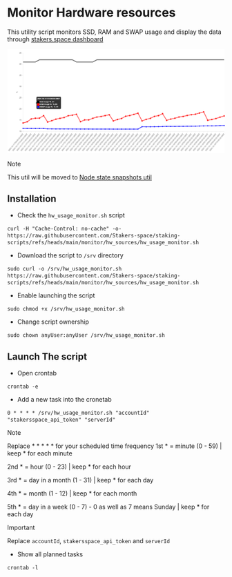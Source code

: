 # Monitor Hardware resources

This utility script monitors SSD, RAM and SWAP usage and display the data through [stakers.space dashboard](https://stakers.space/account)

![Resources usage Chart](https://github.com/Stakers-space/staking-scripts/blob/main/monitor/hw_sources/server-resources-chart.png?raw=true)


> [!NOTE]
> This util will be moved to [Node state snapshots util](https://github.com/Stakers-space/staking-scripts/blob/main/monitor/node_state_snapshots)

## Installation
- Check the `hw_usage_monitor.sh` script
```
curl -H "Cache-Control: no-cache" -o- https://raw.githubusercontent.com/Stakers-space/staking-scripts/refs/heads/main/monitor/hw_sources/hw_usage_monitor.sh
```
- Download the script to `/srv` directory
```
sudo curl -o /srv/hw_usage_monitor.sh https://raw.githubusercontent.com/Stakers-space/staking-scripts/refs/heads/main/monitor/hw_sources/hw_usage_monitor.sh
```
- Enable launching the script
```
sudo chmod +x /srv/hw_usage_monitor.sh
```
- Change script ownership
```
sudo chown anyUser:anyUser /srv/hw_usage_monitor.sh
```

## Launch The script
- Open crontab
```
crontab -e
```
- Add a new task into the cronetab
```
0 * * * * /srv/hw_usage_monitor.sh "accountId" "stakersspace_api_token" "serverId"
```
> [!NOTE]  
> Replace * * * * * for your scheduled time frequency
> 1st * = minute (0 - 59) | keep * for each minute
>
> 2nd * = hour (0 - 23) | keep * for each hour
>
> 3rd * = day in a month (1 - 31) | keep * for each day
>
> 4th * = month (1 - 12) | keep * for each month
>
> 5th * = day in a week (0 - 7) - 0 as well as 7 means Sunday | keep * for each day

> [!IMPORTANT]
> Replace `accountId`, `stakersspace_api_token` and `serverId`

- Show all planned tasks
```
crontab -l
```